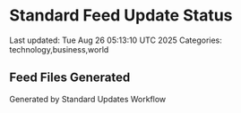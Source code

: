 # Standard Feed Update Status
Last updated: Tue Aug 26 05:13:10 UTC 2025
Categories: technology,business,world

## Feed Files Generated

Generated by Standard Updates Workflow
